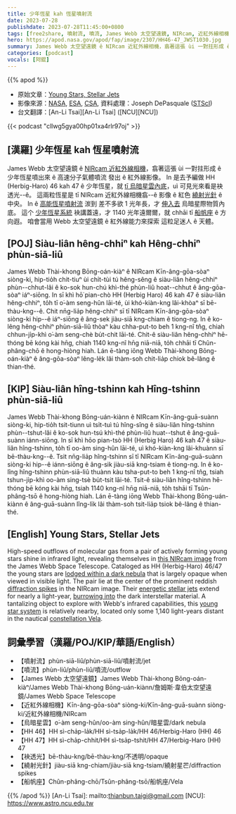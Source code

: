 ```yaml
---
title: 少年恆星 kah 恆星噴射流
date: 2023-07-28
publishdate: 2023-07-28T11:45:00+0800
tags: [free2share, 噴射流, 噴流, James Webb 太空望遠鏡, NIRcam, 近紅外線相機, 烏暗星雲, HH 46, HH 47, 袂透光, 繞射光針, 船帆座]
hero: https://apod.nasa.gov/apod/fap/image/2307/HH46-47_JWST1030.jpg
summary: James Webb 太空望遠鏡 ê NIRcam 近紅外線相機，翕著這張 ùi 一對拄形成 ê 少年恆星噴出來 ê 高速分子氣體噴流 發出 ê 紅外線影像。
categories: [podcast]
vocals: [阿錕]
---
```


{{% apod %}}

- 原始文章：[Young Stars, Stellar Jets](https://apod.nasa.gov/apod/ap230728.html)
- 影像來源：[NASA](https://www.nasa.gov), [ESA](https://www.esa.int/), [CSA](https://www.asc-csa.gc.ca/eng/), 資料處理：Joseph DePasquale ([STScI](https://www.stsci.edu))
- 台文翻譯：[An-Li Tsai][An-Li Tsai] ([NCU][NCU])

{{< podcast "cllwg5gya00hp01xa4rlr97oj" >}}

## [漢羅] 少年恆星 kah 恆星噴射流
James Webb 太空望遠鏡 ê [NIRcam 近紅外線相機][this NIRcam image]，翕著這張 ùi 一對拄形成 ê 少年恆星噴出來 ê 高速分子氣體噴流 發出 ê 紅外線影像。
In 是去予編做 HH (Herbig-Haro) 46 kah 47 ê 少年恆星，就 [tī 烏暗星雲內底][lodged within a dark nebula]，uì 可見光來看是袂透光--ê。
這兩粒恆星是 tī NIRcam 近紅外線相機翕--ê 影像 ê 紅色 [繞射光針][diffraction spikes] ê 中央。
In ê [高能恆星噴射流][energetic stellar jets] 湠到 差不多欲 1 光年長，才 [伸入去][burrowing into] 烏暗星際物質內底。
這个 [少年恆星系統][young star system] 袂講蓋遠，才 1140 光年遠爾爾，就 chhāi tī [船帆座][constellation Vela] ê 方向遐。
咱會當用 Webb 太空望遠鏡 ê 紅外線能力來探索 這粒足迷人 ê 天體。

## [POJ] Siàu-liân hêng-chhiⁿ kah Hêng-chhiⁿ phùn-siā-liû
James Webb Thài-khong Bōng-oán-kiàⁿ ê NIRcam Kīn-âng-gōa-sòaⁿ siòng-ki, hip-tio̍h chit-tiuⁿ ùi chi̍t-tùi tú hêng-sêng ê siàu-liân hêng-chhiⁿ phùn--chhut-lâi ê ko-sok hun-chú khì-thé phùn-liû hoat--chhut ê âng-gōa-sòaⁿ iáⁿ-siōng.
In sī khì hō͘ pian-chò HH (Herbig Haro) 46 kah 47 ê siàu-liân hêng-chhiⁿ, to̍h tī o͘-àm seng-hûn lāi-té, ùi khó-kiàn-kng lâi-khòaⁿ sī bē-thàu-kng--ê.
Chit nn̄g-lia̍p hêng-chhiⁿ sī tī NIRcam Kīn-âng-gōa-sòaⁿ siòng-ki hip--ê iáⁿ-siōng ê âng-sek jiàu-siā kng-chiam ê tiong-ng.
In ê ko-lêng hêng-chhiⁿ phùn-siā-liû thòaⁿ kàu chha-put-to beh 1 kng-nî tn̂g, chiah chhun-ji̍p-khì o͘-àm seng-chè bu̍t-chit lāi-té.
Chit-ê siàu-liân hêng-chhiⁿ hē-thóng bē kóng kài hn̄g, chiah 1140 kng-nî hn̄g niā-niā, to̍h chhāi tī Chûn-phâng-chō ê hong-hiòng hiah.
Lán ē-tàng iōng Webb Thài-khong Bōng-oán-kiàⁿ ê âng-gōa-sòaⁿ lêng-le̍k lâi thàm-soh chit-lia̍p chiok bê-lâng ê thian-thé.

## [KIP] Siàu-liân hîng-tshinn kah Hîng-tshinn phùn-siā-liû
James Webb Thài-khong Bōng-uán-kiànn ê NIRcam Kīn-âng-guā-suànn siòng-ki, hip-tio̍h tsit-tiunn uì tsi̍t-tuì tú hîng-sîng ê siàu-liân hîng-tshinn phùn--tshut-lâi ê ko-sok hun-tsú khì-thé phùn-liû huat--tshut ê âng-guā-suànn iánn-siōng.
In sī khì hōo pian-tsò HH (Herbig Haro) 46 kah 47 ê siàu-liân hîng-tshinn, to̍h tī oo-àm sing-hûn lāi-té, uì khó-kiàn-kng lâi-khuànn sī bē-thàu-kng--ê.
Tsit nn̄g-lia̍p hîng-tshinn sī tī NIRcam Kīn-âng-guā-suànn siòng-ki hip--ê iánn-siōng ê âng-sik jiàu-siā kng-tsiam ê tiong-ng.
In ê ko-lîng hîng-tshinn phùn-siā-liû thuànn kàu tsha-put-to beh 1 kng-nî tn̂g, tsiah tshun-ji̍p-khì oo-àm sing-tsè bu̍t-tsit lāi-té.
Tsit-ê siàu-liân hîng-tshinn hē-thóng bē kóng kài hn̄g, tsiah 1140 kng-nî hn̄g niā-niā, to̍h tshāi tī Tsûn-phâng-tsō ê hong-hiòng hiah.
Lán ē-tàng iōng Webb Thài-khong Bōng-uán-kiànn ê âng-guā-suànn lîng-li̍k lâi thàm-soh tsit-lia̍p tsiok bê-lâng ê thian-thé.

## [English] Young Stars, Stellar Jets
High-speed outflows of molecular gas from a pair of actively forming young stars shine in infrared light, revealing themselves in [this NIRcam image][this NIRcam image] from the James Webb Space Telescope.
Cataloged as HH (Herbig-Haro) 46/47 the young stars are [lodged within a dark nebula][lodged within a dark nebula] that is largely opaque when viewed in visible light.
The pair lie at the center of the prominent reddish [diffraction spikes][diffraction spikes] in the NIRcam image.
Their [energetic stellar jets][energetic stellar jets] extend for nearly a light-year, [burrowing into][burrowing into] the dark interstellar material.
A tantalizing object to explore with Webb's infrared capabilities, this [young star system][young star system] is relatively nearby, located only some 1,140 light-years distant in the nautical [constellation Vela][constellation Vela].

## 詞彙學習（漢羅/POJ/KIP/華語/English）
- 【噴射流】phùn-siā-liû/phùn-siā-liû/噴射流/jet
- 【噴流】phùn-liû/phùn-liû/噴流/outflow
- 【James Webb 太空望遠鏡】James Webb Thài-khong Bōng-oán-kiàⁿ/James Webb Thài-khong Bōng-uán-kiànn/詹姆斯·韋伯太空望遠鏡/James Webb Space Telescope
- 【近紅外線相機】Kīn-âng-gōa-sòaⁿ siòng-ki/Kīn-âng-guā-suànn siòng-ki/近紅外線相機/NIRcam
- 【烏暗星雲】o͘-àm seng-hûn/oo-àm sing-hûn/暗星雲/dark nebula
- 【HH 46】HH sì-cha̍p-la̍k/HH sì-tsa̍p-la̍k/HH 46/Herbig-Haro (HH) 46
- 【HH 47】HH sì-cha̍p-chhit/HH sì-tsa̍p-tshit/HH 47/Herbig-Haro (HH) 47
- 【袂透光】bē-thàu-kng/bē-thàu-kng/不透明/opaque
- 【繞射光針】jiàu-siā kng-chiam/jiàu-siā kng-tsiam/繞射星芒/diffraction spikes
- 【船帆座】Chûn-phâng-chō/Tsûn-phâng-tsō/船帆座/Vela

{{% /apod %}}
[An-Li Tsai]: mailto:thianbun.taigi@gmail.com
[NCU]: https://www.astro.ncu.edu.tw

[copyright]: https://apod.nasa.gov/apod/fap/lib/about_apod.html#srapply
[License]: https://creativecommons.org/licenses/by/2.0/

[this NIRcam image]:https://webbtelescope.org/contents/media/images/2023/131/01H53089T1FMZZN48VD4Z73FRC
[lodged within a dark nebula]:https://www.eso.org/public/ireland/images/eso1336c/
[diffraction spikes]:https://webbtelescope.org/contents/media/images/01G529MX46J7AFK61GAMSHKSSN
[energetic stellar jets]:https://webbtelescope.org/contents/media/images/2018/53/4266-Image?Tag=Stellar%20Jets
[burrowing into]:https://www.spitzer.caltech.edu/image/ssc2003-06f-embedded-outflow-in-hh-46-47
[young star system]:http://arxiv.org/abs/astro-ph/0304258
[constellation Vela]:http://www.hawastsoc.org/deepsky/vel/index.html
